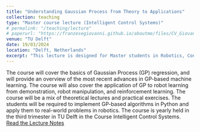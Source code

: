 ```yaml
---
title: "Understanding Gaussian Process from Theory to Applications"
collection: teaching
type: "Master course lecture (Intelligent Control Systems)"
# permalink: "/teaching/lecture"
# paperurl: "https://franzesegiovanni.github.io/aboutme/files/CV_Giovanni_Franzese.pdf"
venue: "TU Delft"
date: 19/03/2024
location: "Delft, Netherlands"
excerpt: "This lecture is designed for Master students in Robotics, Control or Machine Learning. <img src='https://franzesegiovanni.github.io/aboutme/images/posterior_y_star.png'> "
---
```


The course will cover the basics of Gaussian Process (GP) regression, and will provide an overview of the most recent advances in GP-based machine learning. The course will also cover the application of GP to robot learning from demonstration, robot manipulation, and reinforcement learning. The course will be a mix of theoretical lectures and practical exercises. The students will be required to implement GP-based algorithms in Python and apply them to real-world problems in robotics. The course is yearly held in the third trimester in TU Delft in the Course Intelligent Control Systems.
[Read the Lecture Notes](https://franzesegiovanni.github.io/aboutme/files/Gaussian_Process_Lecture_notes.pdf)